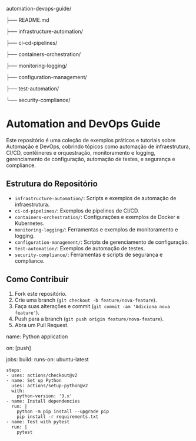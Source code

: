 automation-devops-guide/

  ├── README.md
 
  ├── infrastructure-automation/
 
  ├── ci-cd-pipelines/
 
  ├── containers-orchestration/
 
  ├── monitoring-logging/
 
  ├── configuration-management/
 
  ├── test-automation/
 
  └── security-compliance/


# Automation and DevOps Guide

Este repositório é uma coleção de exemplos práticos e tutoriais sobre Automação e DevOps, cobrindo tópicos como automação de infraestrutura, CI/CD, contêineres e orquestração, monitoramento e logging, gerenciamento de configuração, automação de testes, e segurança e compliance.

## Estrutura do Repositório
- `infrastructure-automation/`: Scripts e exemplos de automação de infraestrutura.
- `ci-cd-pipelines/`: Exemplos de pipelines de CI/CD.
- `containers-orchestration/`: Configurações e exemplos de Docker e Kubernetes.
- `monitoring-logging/`: Ferramentas e exemplos de monitoramento e logging.
- `configuration-management/`: Scripts de gerenciamento de configuração.
- `test-automation/`: Exemplos de automação de testes.
- `security-compliance/`: Ferramentas e scripts de segurança e compliance.

## Como Contribuir
1. Fork este repositório.
2. Crie uma branch (`git checkout -b feature/nova-feature`).
3. Faça suas alterações e commit (`git commit -am 'Adiciona nova feature'`).
4. Push para a branch (`git push origin feature/nova-feature`).
5. Abra um Pull Request.


name: Python application

on: [push]

jobs:
  build:
    runs-on: ubuntu-latest

    steps:
    - uses: actions/checkout@v2
    - name: Set up Python
      uses: actions/setup-python@v2
      with:
        python-version: '3.x'
    - name: Install dependencies
      run: |
        python -m pip install --upgrade pip
        pip install -r requirements.txt
    - name: Test with pytest
      run: |
        pytest

        
